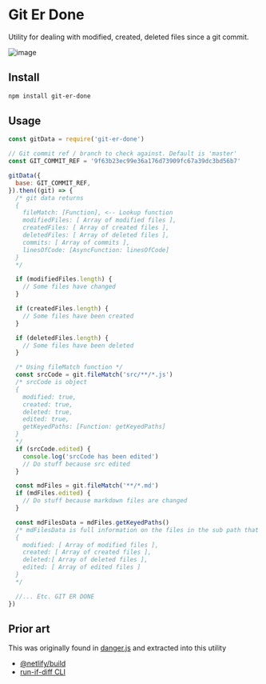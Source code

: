 # Git Er Done

Utility for dealing with modified, created, deleted files since a git commit.

![image](https://user-images.githubusercontent.com/532272/70579463-909bd500-1b65-11ea-926f-bc31cb500ec7.png)

## Install

```bash
npm install git-er-done
```

## Usage


```js
const gitData = require('git-er-done')

// Git commit ref / branch to check against. Default is 'master'
const GIT_COMMIT_REF = '9f63b23ec99e36a176d73909fc67a39dc3bd56b7'

gitData({
  base: GIT_COMMIT_REF,
}).then((git) => {
  /* git data returns
  {
    fileMatch: [Function], <-- Lookup function
    modifiedFiles: [ Array of modified files ],
    createdFiles: [ Array of created files ],
    deletedFiles: [ Array of deleted files ],
    commits: [ Array of commits ],
    linesOfCode: [AsyncFunction: linesOfCode]
  }
  */

  if (modifiedFiles.length) {
    // Some files have changed
  }

  if (createdFiles.length) {
    // Some files have been created
  }

  if (deletedFiles.length) {
    // Some files have been deleted
  }

  /* Using fileMatch function */
  const srcCode = git.fileMatch('src/**/*.js')
  /* srcCode is object
  {
    modified: true,
    created: true,
    deleted: true,
    edited: true,
    getKeyedPaths: [Function: getKeyedPaths]
  }
  */
  if (srcCode.edited) {
    console.log('srcCode has been edited')
    // Do stuff because src edited
  }

  const mdFiles = git.fileMatch('**/*.md')
  if (mdFiles.edited) {
    // Do stuff because markdown files are changed
  }

  const mdFilesData = mdFiles.getKeyedPaths()
  /* mdFilesData is full information on the files in the sub path that changed
  {
    modified: [ Array of modified files ],
    created: [ Array of created files ],
    deleted:[ Array of deleted files ],
    edited: [ Array of edited files ]
  }
  */

  //... Etc. GIT ER DONE
})
```

## Prior art

This was originally found in [danger.js](https://danger.systems/js/) and extracted into this utility

- [@netlify/build](https://github.com/netlify/build/tree/master/packages/git-utils)
- [run-if-diff CLI](https://github.com/jameslnewell/run-if-diff)
